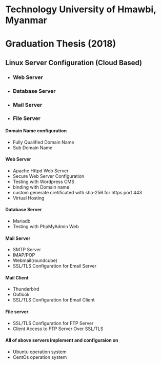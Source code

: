 # Technology University of Hmawbi, Myanmar
# Graduation Thesis (2018)

## Linux Server Configuration (Cloud Based)

- ### Web Server
- ### Database Server
- ### Mail Server 
- ### File Server

#### Domain Name configuration
- Fully Qualified Domain Name
- Sub Domain Name

#### Web Server
- Apache Httpd Web Server
- Secure Web Server Configuration
- Testing with Wordpress CMS
- binding with Domain name
- custom generate cretificated with sha-256 for https port 443
- Virtual Hosting 

#### Database Server
- Mariadb 
- Testing with PhpMyAdmin Web

#### Mail Server
- SMTP Server
- IMAP/POP
- Webmail(roundcube)
- SSL/TLS Configuration for Email Server

#### Mail Client
- Thunderbird
- Outlook 
- SSL/TLS Configuration for Email Client

#### File server
- SSL/TLS Configuration for FTP Server
- Client Access to FTP Server Over SSL/TLS

#### All of above servers implement and configuraion on 
- Ubuntu operation system 
- CentOs operation system
